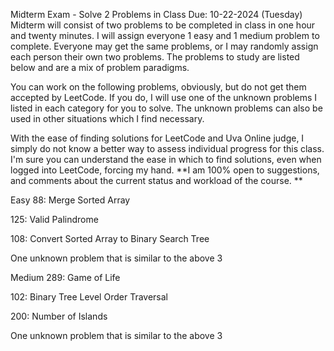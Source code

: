 Midterm Exam - Solve 2 Problems in Class
Due: 10-22-2024 (Tuesday)
Midterm will consist of two problems to be completed in class in one hour and twenty minutes. I will assign everyone 1 easy and 1 medium problem to complete. Everyone may get the same problems, or I may randomly assign each person their own two problems. The problems to study are listed below and are a mix of problem paradigms.

You can work on the following problems, obviously, but do not get them accepted by LeetCode. If you do, I will use one of the unknown problems I listed in each category for you to solve. The unknown problems can also be used in other situations which I find necessary.

With the ease of finding solutions for LeetCode and Uva Online judge, I simply do not know a better way to assess individual progress for this class. I'm sure you can understand the ease in which to find solutions, even when logged into LeetCode, forcing my hand. **I am 100% open to suggestions, and comments about the current status and workload of the course. **

Easy
88: Merge Sorted Array

125: Valid Palindrome

108: Convert Sorted Array to Binary Search Tree

One unknown problem that is similar to the above 3

Medium
289: Game of Life

102: Binary Tree Level Order Traversal

200: Number of Islands

One unknown problem that is similar to the above 3
